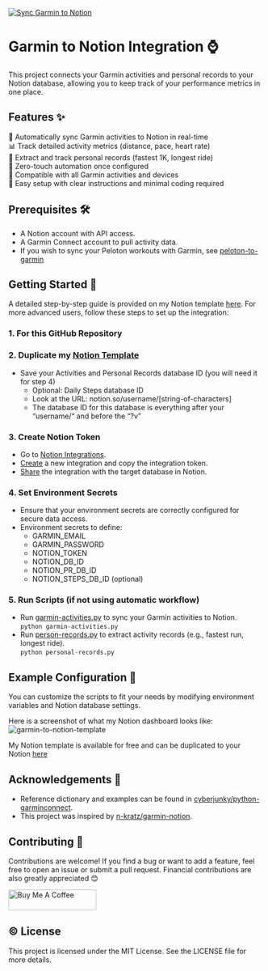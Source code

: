 [![Sync Garmin to Notion](https://github.com/chloevoyer/garmin-to-notion/actions/workflows/manual.yml/badge.svg?branch=main)](https://github.com/chloevoyer/garmin-to-notion/actions/workflows/manual.yml)
# Garmin to Notion Integration :watch:
This project connects your Garmin activities and personal records to your Notion database, allowing you to keep track of your performance metrics in one place.

## Features :sparkles:  
  🔄  Automatically sync Garmin activities to Notion in real-time  
  📊  Track detailed activity metrics (distance, pace, heart rate)  
  🎯  Extract and track personal records (fastest 1K, longest ride)  
  🤖  Zero-touch automation once configured  
  📱  Compatible with all Garmin activities and devices  
  🔧  Easy setup with clear instructions and minimal coding required  

## Prerequisites :hammer_and_wrench:  
- A Notion account with API access.
- A Garmin Connect account to pull activity data.
- If you wish to sync your Peloton workouts with Garmin, see [peloton-to-garmin](https://github.com/philosowaffle/peloton-to-garmin)
## Getting Started :dart:
A detailed step-by-step guide is provided on my Notion template [here](https://chloevoyer.notion.site/Set-up-Guide-17915ce7058880559a3ac9f8a0720046).
For more advanced users, follow these steps to set up the integration:
### 1. For this GitHub Repository
### 2. Duplicate my [Notion Template](https://www.notion.so/templates/fitness-tracker-738)
* Save your Activities and Personal Records database ID (you will need it for step 4)
  * Optional: Daily Steps database ID
  * Look at the URL: notion.so/username/[string-of-characters]
  * The database ID for this database is everything after your “username/“ and before the “?v”
### 3. Create Notion Token
* Go to [Notion Integrations](https://www.notion.so/profile/integrations).
* [Create](https://developers.notion.com/docs/create-a-notion-integration) a new integration and copy the integration token.
* [Share](https://www.notion.so/help/add-and-manage-connections-with-the-api#enterprise-connection-settings) the integration with the target database in Notion.
### 4. Set Environment Secrets
* Ensure that your environment secrets are correctly configured for secure data access.
* Environment secrets to define:
  * GARMIN_EMAIL
  * GARMIN_PASSWORD
  * NOTION_TOKEN
  * NOTION_DB_ID
  * NOTION_PR_DB_ID
  * NOTION_STEPS_DB_ID (optional)
### 5. Run Scripts (if not using automatic workflow)
* Run [garmin-activities.py](https://github.com/chloevoyer/garmin-to-notion/blob/main/garmin-activities.py) to sync your Garmin activities to Notion.  
`python garmin-activities.py`
* Run [person-records.py](https://github.com/chloevoyer/garmin-to-notion/blob/main/personal-records.py) to extract activity records (e.g., fastest run, longest ride).  
`python personal-records.py` 
## Example Configuration :pencil:    
You can customize the scripts to fit your needs by modifying environment variables and Notion database settings.  

Here is a screenshot of what my Notion dashboard looks like:  
![garmin-to-notion-template](https://github.com/user-attachments/assets/b37077cc-fe87-466f-9424-8ba9e4efa909)


My Notion template is available for free and can be duplicated to your Notion [here](https://www.notion.so/templates/fitness-tracker-738)

## Acknowledgements :raised_hands:  
- Reference dictionary and examples can be found in [cyberjunky/python-garminconnect](https://github.com/cyberjunky/python-garminconnect.git).
- This project was inspired by [n-kratz/garmin-notion](https://github.com/n-kratz/garmin-notion.git).
## Contributing :handshake:   
Contributions are welcome! If you find a bug or want to add a feature, feel free to open an issue or submit a pull request. Financial contributions are also greatly appreciated :blush:    

<a href="https://www.buymeacoffee.com/cvoyer" target="_blank"><img src="https://cdn.buymeacoffee.com/buttons/default-orange.png" alt="Buy Me A Coffee" height="41" width="174"></a>   

## :copyright: License  
This project is licensed under the MIT License. See the LICENSE file for more details.


